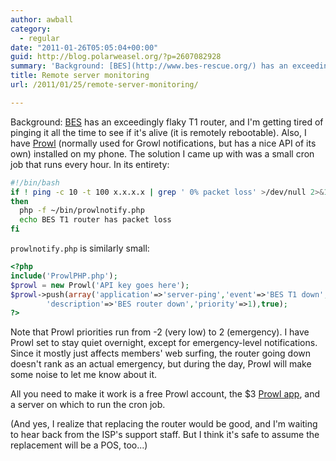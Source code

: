 ```yaml
---
author: awball
category:
  - regular
date: "2011-01-26T05:05:04+00:00"
guid: http://blog.polarweasel.org/?p=2607082928
summary: 'Background: [BES](http://www.bes-rescue.org/) has an exceedingly flaky T1 router, and I''m getting tired of pinging it all the time to see if it''s alive (it is remotely rebootable). Also, I have [Prowl](http://prowl.weks.net/) (normally used for Growl notifications, but has a nice API of its own) installed on my phone.'
title: Remote server monitoring
url: /2011/01/25/remote-server-monitoring/

---
```

Background: [BES](http://www.bes-rescue.org/) has an exceedingly flaky T1 router, and I'm getting tired of pinging it all the time to see if it's alive (it is remotely rebootable). Also, I have [Prowl](http://prowl.weks.net/) (normally used for Growl notifications, but has a nice API of its own) installed on my phone.
The solution I came up with was a small cron job that runs every hour. In its entirety:

```sh
#!/bin/bash
if ! ping -c 10 -t 100 x.x.x.x | grep ' 0% packet loss' >/dev/null 2>&1
then
  php -f ~/bin/prowlnotify.php
  echo BES T1 router has packet loss
fi
```

`prowlnotify.php` is similarly small:

```php
<?php
include('ProwlPHP.php');
$prowl = new Prowl('API key goes here');
$prowl->push(array('application'=>'server-ping','event'=>'BES T1 down',
        'description'=>'BES router down','priority'=>1),true);
?>
```

Note that Prowl priorities run from -2 (very low) to 2 (emergency). I have Prowl set to stay quiet overnight, except for emergency-level notifications. Since it mostly just affects members' web surfing, the router going down doesn't rank as an actual emergency, but during the day, Prowl will make some noise to let me know about it.

All you need to make it work is a free Prowl account, the $3 [Prowl app](http://itunes.apple.com/app/prowl-growl-client/id320876271?mt=8), and a server on which to run the cron job.

(And yes, I realize that replacing the router would be good, and I'm waiting to hear back from the ISP's support staff. But I think it's safe to assume the replacement will be a POS, too...)
